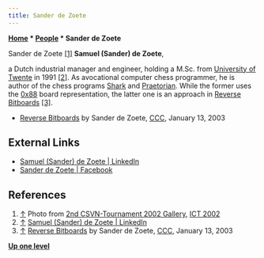 ```yaml
---
title: Sander de Zoete
---
```

**[Home](Home "Home") \* [People](People "People") \* Sander de Zoete**



 [](http://old.csvn.nl/gallery16.html) Sander de Zoete <a id="cite-note-1" href="#cite-ref-1">[1]</a> 
**Samuel (Sander) de Zoete**,  

a Dutch industrial manager and engineer, holding a M.Sc. from [University of Twente](https://en.wikipedia.org/wiki/University_of_Twente) in 1991 <a id="cite-note-2" href="#cite-ref-2">[2]</a>. As avocational computer chess programmer, he is author of the chess programs [Shark](Shark "Shark") and [Praetorian](Praetorian "Praetorian"). While the former uses the [0x88](0x88 "0x88") board representation, the latter one is an approach in [Reverse Bitboards](Reverse_Bitboards "Reverse Bitboards") <a id="cite-note-3" href="#cite-ref-3">[3]</a>. 






* [Reverse Bitboards](https://www.stmintz.com/ccc/index.php?id=276884) by Sander de Zoete, [CCC](CCC "CCC"), January 13, 2003


## External Links


* [Samuel (Sander) de Zoete | LinkedIn](https://www.linkedin.com/in/sanderdezoete/)
* [Sander de Zoete | Facebook](https://en-gb.facebook.com/sander.de.zoete)


## References


1. <a id="cite-ref-1" href="#cite-note-1">↑</a> Photo from [2nd CSVN-Tournament 2002 Gallery](http://old.csvn.nl/gallery16.html), [ICT 2002](ICT_2002 "ICT 2002")
2. <a id="cite-ref-2" href="#cite-note-2">↑</a> [Samuel (Sander) de Zoete | LinkedIn](https://www.linkedin.com/in/sanderdezoete/)
3. <a id="cite-ref-3" href="#cite-note-3">↑</a> [Reverse Bitboards](https://www.stmintz.com/ccc/index.php?id=276884) by Sander de Zoete, [CCC](CCC "CCC"), January 13, 2003

**[Up one level](People "People")**







 
